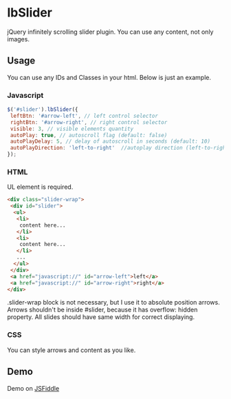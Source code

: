 lbSlider
========

jQuery infinitely scrolling slider plugin.
You can use any content, not only images.

## Usage

You can use any IDs and Classes in your html. Below is just an example.

### Javascript

```javascript
$('#slider').lbSlider({
 leftBtn: '#arrow-left', // left control selector
 rightBtn: '#arrow-right', // right control selector
 visible: 3, // visible elements quantity
 autoPlay: true, // autoscroll flag (default: false)
 autoPlayDelay: 5, // delay of autoscroll in seconds (default: 10)
 autoPlayDirection: 'left-to-right'  //autoplay direction (left-to-right or right-to-left)
});
```

### HTML

UL element is required.

```html
<div class="slider-wrap">
 <div id="slider">
  <ul>
   <li>
    content here...
   </li>
   <li>
    content here...
   </li>
   ...
  </ul>
 </div>
 <a href="javascript://" id="arrow-left">left</a>
 <a href="javascript://" id="arrow-right">right</a>
</div>
```

.slider-wrap block is not necessary, but I use it to absolute position arrows. 
Arrows shouldn't be inside #slider, because it has overflow: hidden property.
All slides should have same width for correct displaying.
 
### CSS

You can style arrows and content as you like.

## Demo

Demo on [JSFiddle](http://jsfiddle.net/qZNnk/ "open demo")
